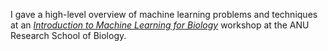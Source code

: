 I gave a high-level overview of machine learning problems and techniques at an _[Introduction to Machine Learning for Biology](http://cba.anu.edu.au/news-events/introduction-machine-learning-biology)_ workshop at the ANU Research School of Biology.
